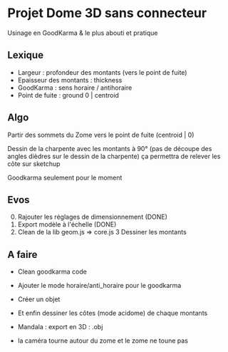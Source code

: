# Projet Dome 3D sans connecteur

Usinage en GoodKarma & le plus abouti et pratique

## Lexique

* Largeur : profondeur des montants (vers le point de fuite)
* Epaisseur des montants : thickness
* GoodKarma : sens horaire / antihoraire
* Point de fuite : ground 0 | centroid

## Algo 

Partir des sommets du Zome vers le point de fuite (centroid | 0)


Dessin de la charpente avec les montants à 90° 
(pas de découpe des angles dièdres sur le dessin de la charpente)
ça permettra de relever les côte sur sketchup


Goodkarma seulement pour le moment

## Evos

0. Rajouter les réglages de dimensionnement (DONE)
1. Export modèle à l'échelle (DONE)
2. Clean de la lib geom.js => core.js
3 Dessiner les montants

## A faire 

* Clean goodkarma code
* Ajouter le mode horaire/anti_horaire pour le goodkarma
  
* Créer un objet
* Et enfin dessiner les côtes (mode acidome) de chaque montants
* Mandala : export en 3D : .obj
* la caméra tourne autour du zome et le zome ne toune pas